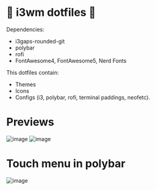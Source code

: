 # 🌌 i3wm dotfiles 🌌

Dependencies:
- i3gaps-rounded-git
- polybar
- rofi
- FontAwesome4, FontAwesome5, Nerd Fonts

This dotfiles contain:

  - Themes
  - Icons
  - Configs (i3, polybar, rofi, terminal paddings, neofetc).
  
 # Previews
 
![image](https://user-images.githubusercontent.com/85375012/199650706-a30d0e1a-8415-4ad4-b5c8-86d311e036da.png)
![image](https://user-images.githubusercontent.com/85375012/199650749-b8090235-d762-49d3-9214-6510924eaacd.png)

# Touch menu in polybar 
![image](https://user-images.githubusercontent.com/85375012/199650807-0c1a8033-cbde-4a88-8ab7-1b65eb31fc58.png)

